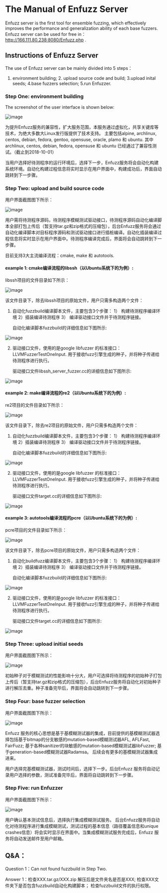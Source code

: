 # The Manual of Enfuzz Server

Enfuzz server is the first tool for ensemble fuzzing, which effectively improves the performance and generalization ability of each base fuzzers.
Enfuzz server can be used for free in：http://166.111.80.238:8080/Enfuzz.php .

## Instructions of Enfuzz Server

The use of Enfuzz server can be mainly divided into 5 steps：
1. environment building; 2. upload source code and build; 3.upload inital seeds; 4.base fuzzers selection; 5.run Enfuzzer.

###  Step One: environment building

The screenshot of the user interface is shown below:

![image](https://github.com/131250106/enfuzzer/blob/master/example/image/step1.PNG)

为提升Enfuzz服务的兼容性，扩大服务范围，本服务通过虚拟化，共享关键库等技术，为绝大多数大Linux发行版提供了技术支持。
主要包括alpine, archlinux, centos, debian, fedora, gentoo, opensuse, oracle, plamo 和 ubuntu.
其中 archlinux, centos, debian, fedora, opensuse 和 ubuntu 已经通过了兼容性测试。（截止到2018-10-01）

当用户选择好待测程序的运行环境后，选择下一步，Enfuzz服务将会自动化构建系统环境。自动化构建过程信息将实时显示在用户界面中，构建成功后，界面自动跳转到下一步骤。


### Step Two: upload and build source code

用户界面截图图下所示：

![image](https://github.com/131250106/enfuzzer/blob/master/example/image/step2.PNG)

用户需将待测程序源码，待测程序模糊测试驱动接口，待测程序源码自动化编译脚本全部打包上传后（暂支持tar.gz和zip格式的压缩包），后台Enfuzz服务将会通过自动化编译脚本对目标程序源码和测试驱动接口进行插桩编译。自动化插装编译过程信息将实时显示在用户界面中。待测程序编译完成后，界面将会自动跳转到下一步骤。

目前支持3大主流编译流程：cmake, make 和 autotools.

#### example 1: cmake编译流程的libssh（以Ubuntu系统下的为例）: 

libssh项目的文件目录如下所示：

![image](https://github.com/131250106/enfuzzer/blob/master/example/image/example1_1.png)

该文件目录下，除去libssh项目的原始文件，用户只需多构造两个文件：

1. 自动化fuzzbuild编译脚本文件，主要包含3个步骤：
	1） 构建待测程序编译环境
	2）插装编译待测程序
	3） 编译驱动接口文件并于待测程序链接。

   自动化编译脚本fuzzbuild的详细信息如下图所示:

![image](https://github.com/131250106/enfuzzer/blob/master/example/image/example1_2.png)

2. 驱动接口文件，使用的是google libfuzzer 的标准接口：LLVMFuzzerTestOneInput. 
用于接收fuzz引擎生成的种子，并将种子传递给待测程序进行执行。

   驱动接口文件libssh_server_fuzzer.cc的详细信息如下图所示:

![image](https://github.com/131250106/enfuzzer/blob/master/example/image/example1_3.png)


#### example 2: make编译流程的re2（以Ubuntu系统下的为例）: 

re2项目的文件目录如下所示：

![image](https://github.com/131250106/enfuzzer/blob/master/example/image/example2_1.png)

该文件目录下，除去re2项目的原始文件，用户只需多构造两个文件：

1. 自动化fuzzbuild编译脚本文件，主要包含3个步骤：
	1） 构建待测程序编译环境
	2）插装编译待测程序
	3） 编译驱动接口文件并于待测程序链接。

   自动化编译脚本fuzzbuild的详细信息如下图所示:

![image](https://github.com/131250106/enfuzzer/blob/master/example/image/example2_2.png)

2. 驱动接口文件，使用的是google libfuzzer 的标准接口：LLVMFuzzerTestOneInput. 
用于接收fuzz引擎生成的种子，并将种子传递给待测程序进行执行。

   驱动接口文件target.cc的详细信息如下图所示:

![image](https://github.com/131250106/enfuzzer/blob/master/example/image/example2_3.png)


#### example 3: autotools编译流程的pcre（以Ubuntu系统下的为例）: 

pcre项目的文件目录如下所示：

![image](https://github.com/131250106/enfuzzer/blob/master/example/image/example3_1.png)

该文件目录下，除去pcre项目的原始文件，用户只需多构造两个文件：

1. 自动化buildfuzz编译脚本文件，主要包含3个步骤：
	1） 构建待测程序编译环境
	2）插装编译待测程序
	3） 编译驱动接口文件并于待测程序链接。

   自动化编译脚本fuzzbuild的详细信息如下图所示:

![image](https://github.com/131250106/enfuzzer/blob/master/example/image/example3_2.png)

2. 驱动接口文件，使用的是google libfuzzer 的标准接口：LLVMFuzzerTestOneInput. 
用于接收fuzz引擎生成的种子，并将种子传递给待测程序进行执行。

   驱动接口文件target.cc的详细信息如下图所示:

![image](https://github.com/131250106/enfuzzer/blob/master/example/image/example3_3.png)


### Step Three: upload initial seeds

用户界面截图图下所示：

![image](https://github.com/131250106/enfuzzer/blob/master/example/image/step2.PNG)

初始种子对于模糊测试的性能影响十分大，用户可选择将待测程序的初始种子打包上传后（暂支持tar.gz和zip格式的压缩包），后台Enfuzz服务将自动化对初始种子进行解压去重。种子准备完毕后，界面将会自动跳转到下一步骤。


### Step Four: base fuzzer selection

用户界面截图图下所示：

![image](https://github.com/131250106/enfuzzer/blob/master/example/image/step4.PNG)

Enfuzz 服务的核心思想是基于基模糊测试器的集成，目前提供的基模糊测试器选择包括基于bitmap的分支敏感的mutation-based模糊测试器AFL, AFLFast, FairFuzz; 基于各种sanitizer的块敏感的mutation-based模糊测试器libFuzzer; 基于generation-based模糊测试器Radamsa。
后续会有更多的基模糊测试器集成进来。

用户选择完基模糊测试器，测试时间后，选择下一步。后台Enfuzz 服务将自动记录用户选择的参数，测试准备完毕后，界面将自动跳转到下一步骤。


### Step Five: run Enfuzzer

用户界面截图图下所示：

![image](https://github.com/131250106/enfuzzer/blob/master/example/image/step5.PNG)


用户确认基本测试信息后，选择执行集成模糊测试服务。 后台Enfuzz服务将自动化对待测程序进行集成模糊测试，测试过程的基本信息（路径覆盖信息和unique crashes信息）将会实时显示在界面中。当集成模糊测试服务完成后，Enfuzz 服务将自动发送邮件至用户邮箱。





## Q&A：

Question 1：Can not found fuzzbuild in Step Two.

Answer 1：检查XXX.tar.gz/XXX.zip 解压后是文件夹名是否是XXX; 
			检查XXX文件夹下是否包含fuzzbuild自动化构建脚本；
			检查fuzzbuild文件的执行权限。
